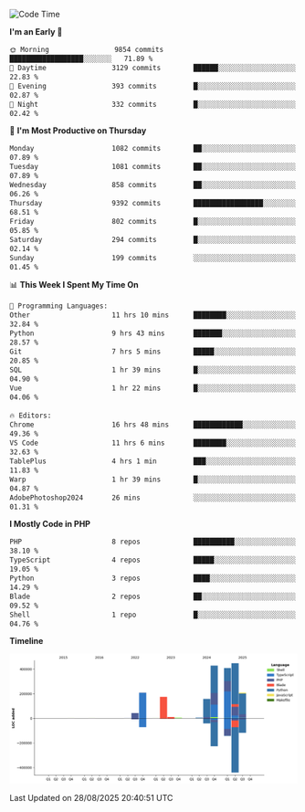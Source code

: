 <!--START_SECTION:waka-->
![Code Time](http://img.shields.io/badge/Code%20Time-4%2C071%20hrs%2010%20mins-blue)

**I'm an Early 🐤** 

```text
🌞 Morning                9854 commits        ██████████████████░░░░░░░   71.89 % 
🌆 Daytime                3129 commits        ██████░░░░░░░░░░░░░░░░░░░   22.83 % 
🌃 Evening                393 commits         █░░░░░░░░░░░░░░░░░░░░░░░░   02.87 % 
🌙 Night                  332 commits         █░░░░░░░░░░░░░░░░░░░░░░░░   02.42 % 
```
📅 **I'm Most Productive on Thursday** 

```text
Monday                   1082 commits        ██░░░░░░░░░░░░░░░░░░░░░░░   07.89 % 
Tuesday                  1081 commits        ██░░░░░░░░░░░░░░░░░░░░░░░   07.89 % 
Wednesday                858 commits         ██░░░░░░░░░░░░░░░░░░░░░░░   06.26 % 
Thursday                 9392 commits        █████████████████░░░░░░░░   68.51 % 
Friday                   802 commits         █░░░░░░░░░░░░░░░░░░░░░░░░   05.85 % 
Saturday                 294 commits         █░░░░░░░░░░░░░░░░░░░░░░░░   02.14 % 
Sunday                   199 commits         ░░░░░░░░░░░░░░░░░░░░░░░░░   01.45 % 
```


📊 **This Week I Spent My Time On** 

```text
💬 Programming Languages: 
Other                    11 hrs 10 mins      ████████░░░░░░░░░░░░░░░░░   32.84 % 
Python                   9 hrs 43 mins       ███████░░░░░░░░░░░░░░░░░░   28.57 % 
Git                      7 hrs 5 mins        █████░░░░░░░░░░░░░░░░░░░░   20.85 % 
SQL                      1 hr 39 mins        █░░░░░░░░░░░░░░░░░░░░░░░░   04.90 % 
Vue                      1 hr 22 mins        █░░░░░░░░░░░░░░░░░░░░░░░░   04.06 % 

🔥 Editors: 
Chrome                   16 hrs 48 mins      ████████████░░░░░░░░░░░░░   49.36 % 
VS Code                  11 hrs 6 mins       ████████░░░░░░░░░░░░░░░░░   32.63 % 
TablePlus                4 hrs 1 min         ███░░░░░░░░░░░░░░░░░░░░░░   11.83 % 
Warp                     1 hr 39 mins        █░░░░░░░░░░░░░░░░░░░░░░░░   04.87 % 
AdobePhotoshop2024       26 mins             ░░░░░░░░░░░░░░░░░░░░░░░░░   01.31 % 
```

**I Mostly Code in PHP** 

```text
PHP                      8 repos             ██████████░░░░░░░░░░░░░░░   38.10 % 
TypeScript               4 repos             █████░░░░░░░░░░░░░░░░░░░░   19.05 % 
Python                   3 repos             ████░░░░░░░░░░░░░░░░░░░░░   14.29 % 
Blade                    2 repos             ██░░░░░░░░░░░░░░░░░░░░░░░   09.52 % 
Shell                    1 repo              █░░░░░░░░░░░░░░░░░░░░░░░░   04.76 % 
```



**Timeline**

![Lines of Code chart](https://raw.githubusercontent.com/abrahamgreyson/abrahamgreyson/main/assets/bar_graph.png)


 Last Updated on 28/08/2025 20:40:51 UTC
<!--END_SECTION:waka-->
